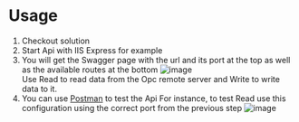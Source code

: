 # Usage

1. Checkout solution
2. Start Api with IIS Express for example
3. You will get the Swagger page with the url and its port at the top as well as the available routes at the bottom
    ![image](https://github.com/oscarfonseca/opc-blockly-Bridge/assets/4384944/9dac7d5c-294d-4e53-ab67-42c583e00313)  
   Use Read to read data from the Opc remote server and Write to write data to it.
4. You can use [Postman](https://www.postman.com/downloads/) to test the Api
   For instance, to test Read use this configuration using the correct port from the previous step
   ![image](https://github.com/oscarfonseca/opc-blockly-Bridge/assets/4384944/84ecc293-1822-43e8-837c-de0768ca549a)

   
